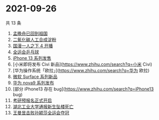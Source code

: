 # 2021-09-26

共 13 条

<!-- BEGIN ZHIHUSEARCH -->
<!-- 最后更新时间 Sun Sep 26 2021 04:11:00 GMT+0800 (China Standard Time) -->
1. [孟晚舟已回到祖国](https://www.zhihu.com/search?q=孟晚舟)
1. [二氧化碳人工合成淀粉](https://www.zhihu.com/search?q=淀粉)
1. [国漫一人之下 4 开播](https://www.zhihu.com/search?q=一人之下4)
1. [全运会乒乓球](https://www.zhihu.com/search?q=全运会乒乓球)
1. [iPhone 13 系列发售](https://www.zhihu.com/search?q=iPhone13)
1. [小米即将发布 Civi 新品](https://www.zhihu.com/search?q=小米 Civi)
1. [华为操作系统「欧拉」](https://www.zhihu.com/search?q=华为 欧拉)
1. [微软 Surface 系列新品](https://www.zhihu.com/search?q=Surface)
1. [华为 nova9 系列发布](https://www.zhihu.com/search?q=华为nova9)
1. [部分 iPhone13 存在 bug](https://www.zhihu.com/search?q=iPhone13 bug)
1. [考研预报名正式开启](https://www.zhihu.com/search?q=考研预报名)
1. [湖北工业大学通报新生坠楼死亡](https://www.zhihu.com/search?q=湖北工业大学)
1. [王曼昱击败孙颖莎全运会夺冠](https://www.zhihu.com/search?q=孙颖莎)
<!-- END ZHIHUSEARCH -->
